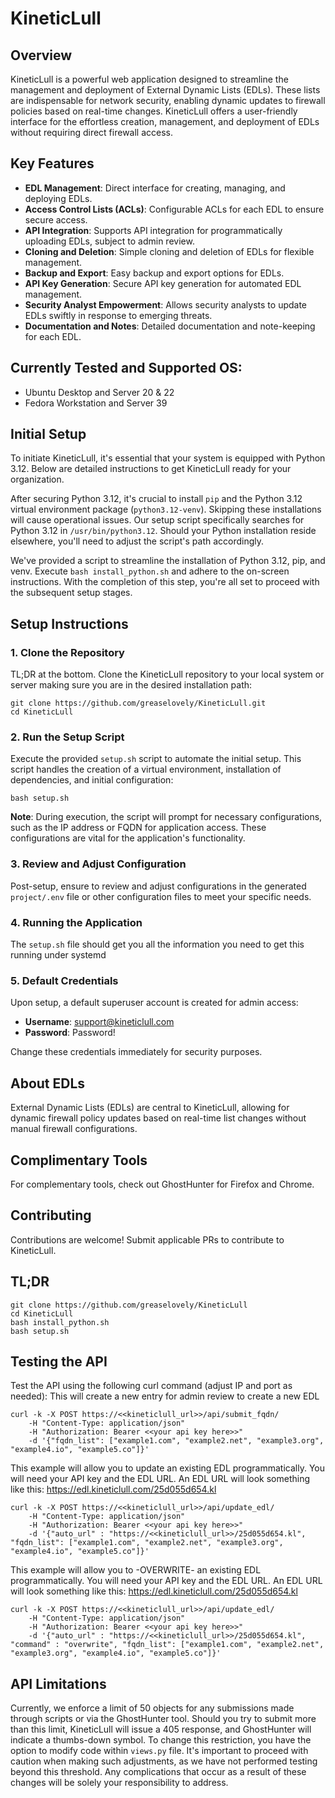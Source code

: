 # KineticLull

## Overview

KineticLull is a powerful web application designed to streamline the management and deployment of External Dynamic Lists (EDLs). These lists are indispensable for network security, enabling dynamic updates to firewall policies based on real-time changes. KineticLull offers a user-friendly interface for the effortless creation, management, and deployment of EDLs without requiring direct firewall access.

## Key Features

- **EDL Management**: Direct interface for creating, managing, and deploying EDLs.
- **Access Control Lists (ACLs)**: Configurable ACLs for each EDL to ensure secure access.
- **API Integration**: Supports API integration for programmatically uploading EDLs, subject to admin review.
- **Cloning and Deletion**: Simple cloning and deletion of EDLs for flexible management.
- **Backup and Export**: Easy backup and export options for EDLs.
- **API Key Generation**: Secure API key generation for automated EDL management.
- **Security Analyst Empowerment**: Allows security analysts to update EDLs swiftly in response to emerging threats.
- **Documentation and Notes**: Detailed documentation and note-keeping for each EDL.

## Currently Tested and Supported OS:

- Ubuntu Desktop and Server 20 & 22
- Fedora Workstation and Server 39

## Initial Setup

To initiate KineticLull, it's essential that your system is equipped with Python 3.12. Below are detailed instructions to get KineticLull ready for your organization.

After securing Python 3.12, it's crucial to install `pip` and the Python 3.12 virtual environment package (`python3.12-venv`). Skipping these installations will cause operational issues. Our setup script specifically searches for Python 3.12 in `/usr/bin/python3.12`. Should your Python installation reside elsewhere, you'll need to adjust the script's path accordingly.

We've provided a script to streamline the installation of Python 3.12, pip, and venv. Execute `bash install_python.sh` and adhere to the on-screen instructions. With the completion of this step, you're all set to proceed with the subsequent setup stages.

## Setup Instructions

### 1. Clone the Repository

TL;DR at the bottom.
Clone the KineticLull repository to your local system or server making sure you are in the desired installation path:

```
git clone https://github.com/greaselovely/KineticLull.git
cd KineticLull
```

### 2. Run the Setup Script

Execute the provided `setup.sh` script to automate the initial setup. This script handles the creation of a virtual environment, installation of dependencies, and initial configuration:

```
bash setup.sh
```

**Note**: During execution, the script will prompt for necessary configurations, such as the IP address or FQDN for application access. These configurations are vital for the application's functionality.

### 3. Review and Adjust Configuration

Post-setup, ensure to review and adjust configurations in the generated `project/.env` file or other configuration files to meet your specific needs.

### 4. Running the Application

The `setup.sh` file should get you all the information you need to get this running under systemd

### 5. Default Credentials

Upon setup, a default superuser account is created for admin access:

- **Username**: support@kineticlull.com
- **Password**: Password!

Change these credentials immediately for security purposes.

## About EDLs

External Dynamic Lists (EDLs) are central to KineticLull, allowing for dynamic firewall policy updates based on real-time list changes without manual firewall configurations.

## Complimentary Tools

For complementary tools, check out GhostHunter for Firefox and Chrome.

## Contributing

Contributions are welcome! Submit applicable PRs to contribute to KineticLull.


## TL;DR

```
git clone https://github.com/greaselovely/KineticLull
cd KineticLull
bash install_python.sh
bash setup.sh
```

## Testing the API

Test the API using the following curl command (adjust IP and port as needed):
This will create a new entry for admin review to create a new EDL

```
curl -k -X POST https://<<kineticlull_url>>/api/submit_fqdn/
    -H "Content-Type: application/json" 
    -H "Authorization: Bearer <<your api key here>>"
    -d '{"fqdn_list": ["example1.com", "example2.net", "example3.org", "example4.io", "example5.co"]}'
```

This example will allow you to update an existing EDL programmatically.
You will need your API key and the EDL URL.
An EDL URL will look something like this:  https://edl.kineticlull.com/25d055d654.kl

```
curl -k -X POST https://<<kineticlull_url>>/api/update_edl/
    -H "Content-Type: application/json" 
    -H "Authorization: Bearer <<your api key here>>"
    -d '{"auto_url" : "https://<<kineticlull_url>>/25d055d654.kl", "fqdn_list": ["example1.com", "example2.net", "example3.org", "example4.io", "example5.co"]}'
```

This example will allow you to -OVERWRITE- an existing EDL programmatically.
You will need your API key and the EDL URL.
An EDL URL will look something like this:  https://edl.kineticlull.com/25d055d654.kl

```
curl -k -X POST https://<<kineticlull_url>>/api/update_edl/
    -H "Content-Type: application/json" 
    -H "Authorization: Bearer <<your api key here>>"
    -d '{"auto_url" : "https://<<kineticlull_url>>/25d055d654.kl", "command" : "overwrite", "fqdn_list": ["example1.com", "example2.net", "example3.org", "example4.io", "example5.co"]}'
```

## API Limitations

Currently, we enforce a limit of 50 objects for any submissions made through scripts or via the GhostHunter tool. Should you try to submit more than this limit, KineticLull will issue a 405 response, and GhostHunter will indicate a thumbs-down symbol. To change this restriction, you have the option to modify code within `views.py` file. It's important to proceed with caution when making such adjustments, as we have not performed testing beyond this threshold. Any complications that occur as a result of these changes will be solely your responsibility to address.